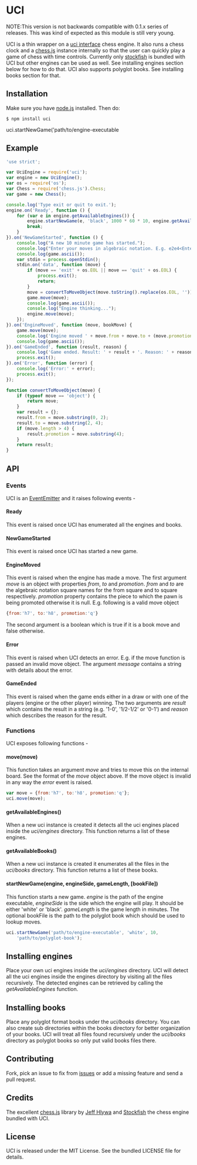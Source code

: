 UCI
===

NOTE:This version is not backwards compatible with 0.1.x series of releases. This was kind of expected as this module is still very young.

UCI is a thin wrapper on a [uci
interface](http://en.wikipedia.org/wiki/Universal_Chess_Interface) chess engine.
It also runs a chess clock and a [chess.js](https://github.com/jhlywa/chess.js)
instance internally so that the user can quickly play a game of chess with time
controls. Currently only [stockfish](http://stockfishchess.org/) is bundled with
UCI but other engines can be used as well. See installing engines section below
for how to do that. UCI also supports polyglot books. See installing books
section for that.

## Installation
Make sure you have [node.js](http://nodejs.org/) installed. Then do:

    $ npm install uci
uci.startNewGame('path/to/engine-executable
## Example
```js
'use strict';

var UciEngine = require('uci');
var engine = new UciEngine();
var os = require('os');
var Chess = require('chess.js').Chess;
var game = new Chess();

console.log('Type exit or quit to exit.');
engine.on('Ready', function () {
    for (var e in engine.getAvailableEngines()) {
        engine.startNewGame(e, 'black', 1000 * 60 * 10, engine.getAvailableBooks()[0]);
        break;
    }
}).on('NewGameStarted', function () {
    console.log("A new 10 minute game has started.");
    console.log("Enter your moves in algebraic notation. E.g. e2e4<Enter>");
    console.log(game.ascii());
    var stdin = process.openStdin();
    stdin.on('data', function (move) {
        if (move == 'exit' + os.EOL || move == 'quit' + os.EOL) {
            process.exit();
            return;
        }
        move = convertToMoveObject(move.toString().replace(os.EOL, ''));
        game.move(move);
        console.log(game.ascii());
        console.log("Engine thinking...");
        engine.move(move);
    });
}).on('EngineMoved', function (move, bookMove) {
    game.move(move);
    console.log('Engine moved ' + move.from + move.to + (move.promotion ? move.promotion : '') + '. BookMove:' + bookMove);
    console.log(game.ascii());
}).on('GameEnded', function (result, reason) {
    console.log('Game ended. Result: ' + result + '. Reason: ' + reason + '.');
    process.exit();
}).on('Error', function (error) {
    console.log('Error:' + error);
    process.exit();
});

function convertToMoveObject(move) {
    if (typeof move == 'object') {
        return move;
    }
    var result = {};
    result.from = move.substring(0, 2);
    result.to = move.substring(2, 4);
    if (move.length > 4) {
        result.promotion = move.substring(4);
    }
    return result;
}
```
## API

### Events
UCI is an [EventEmitter](http://nodejs.org/api/events.html) and it raises
following events -

#### Ready
This event is raised once UCI has enumerated all the engines and books.

#### NewGameStarted
This event is raised once UCI has started a new game.

#### EngineMoved
This event is raised when the engine has made a move. The first argument _move_
is an object with properties _from_, _to_ and _promotion_. _from_ and _to_ are
the algebraic notation square names for the from square and to square
respectively. _promotion_ property contains the piece to which the pawn is being
promoted otherwise it is null. E.g. following is a valid move object
```js
{from:'h7', to:'h8', promotion:'q'}
```
The second argument is a boolean which is true if it is a book move and false
otherwise.

#### Error
This event is raised when UCI detects an error. E.g. if the move function is
passed an invalid move object. The argument _message_ contains a string with
details about the error.

#### GameEnded
This event is raised when the game ends either in a draw or with one of the
players (engine or the other player) winning. The two arguments are _result_
which contains the result in a string (e.g. '1-0', '1/2-1/2' or '0-1') and
_reason_ which describes the reason for the result.

### Functions
UCI exposes following functions -

#### move(move)
This function takes an argument _move_ and tries to move this on the internal
board. See the format of the _move_ object above.  If the move object is invalid
in any way the _error_ event is raised.
```js
var move = {from:'h7', to:'h8', promotion:'q'};
uci.move(move);
```

#### getAvailableEngines()
When a new uci instance is created it detects all the uci engines placed inside
the *uci/engines* directory. This function returns a list of these engines.

#### getAvailableBooks()
When a new uci instance is created it enumerates all the files in the
*uci/books* directory. This function returns a list of these books.

#### startNewGame(engine, engineSide, gameLength, [bookFile])
This function starts a new game. _engine_ is the path of the engine executable,
_engineSide_ is the side which the engine will play. It should be either 'white'
or 'black'. _gameLength_ is the game length in minutes. The optional bookFile is
the path to the polyglot book which should be used to lookup moves.
```js
uci.startNewGame('path/to/engine-executable', 'white', 10,
    'path/to/polyglot-book');
```

## Installing engines
Place your own uci engines inside the *uci/engines* directory. UCI will detect
all the uci engines inside the engines directory by visiting all the files
recursively. The detected engines can be retrieved by calling the
*getAvailableEngines* function.

## Installing books
Place any polyglot format books under the *uci/books* directory. You can also
create sub directories within the books directory for better organization of
your books. UCI will treat all files found recursively under the *uci/books*
directory as polyglot books so only put valid books files there.

## Contributing
Fork, pick an issue to fix from [issues](https://github.com/imor/uci/issues) or
add a missing feature and send a pull request.

## Credits
The excellent [chess.js](https://github.com/jhlywa/chess.js) library by [Jeff
Hlywa](https://github.com/jhlywa) and [Stockfish](http://stockfishchess.org/)
the chess engine bundled with UCI.

## License
UCI is released under the MIT License. See the bundled LICENSE file for details.
